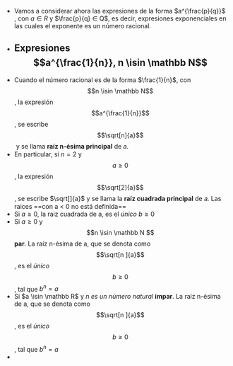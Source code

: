 - Vamos a considerar ahora las expresiones de la forma $a^{\frac{p}{q}}$ , con $a ∈ R$ y  $\frac{p}{q} ∈ Q$, es decir, expresiones exponenciales en las cuales el exponente es un número racional.
- ## Expresiones $$a^{\frac{1}{n}}, n \isin \mathbb N$$
- Cuando el número racional es de la forma $\frac{1}{n}$, con $$n \isin \mathbb N$$, la expresión $$a^{\frac{1}{n}}$$, se escribe $$\sqrt[n]{a}$$ y se llama **raı́z n-ésima principal** de 𝑎.
- En particular, si $n=2$ y $$a \geq 0$$, la expresión $$\sqrt[2]{a}$$, se escribe $\sqrt[]{a}$ y se llama la **raı́z cuadrada principal** de 𝑎. Las raices ==con a < 0 no está definida==
- Si $a \geq 0$, la raiz cuadrada de a, es el *único*  $b \geq 0$
- Si $a \geq 0$ y $$n \isin \mathbb N $$ **par**. La raíz n-ésima de a, que se denota como $$\sqrt[n ]{a}$$, es el *único* $$b \geq 0$$, tal que $b^n = a$
- Si $a \isin \mathbb R$ y *n es un número natural* **impar**. La raíz n-ésima de a, que se denota como $$\sqrt[n ]{a}$$, es el *único* $$b \geq 0$$, tal que $b^n = a$
-